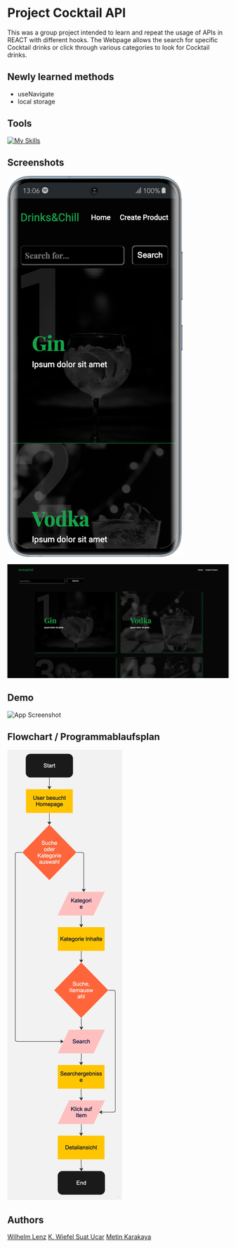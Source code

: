 # Project Cocktail API

This was a group project intended to learn and repeat the usage of APIs in REACT with different hooks. The Webpage allows the search for specific Cocktail drinks or click through various categories to look for Cocktail drinks.

## Newly learned methods

- useNavigate
- local storage

## Tools

[![My Skills](https://skillicons.dev/icons?i=react,vite,js,html,css,sass,firebase,git,github,vscode,figma,discord)](https://skillicons.dev)

## Screenshots

![App Screenshot](./src/assets/img/screenshot1.png)

![App Screenshot](./src/assets/img/screenshot2.png)

## Demo

![App Screenshot](./src/assets/img/demo.gif)

## Flowchart / Programmablaufsplan

![App Screenshot](./src/assets/Flowchart/flowchart.jpg)

## Authors

[Wilhelm Lenz](https://github.com/wilhelm-lenz)
[K. Wiefel ](https://github.com/KWiefel)
[Suat Ucar](https://github.com/SuperCoderSuat)
[Metin Karakaya](https://github.com/KarakayaMetin8787)
